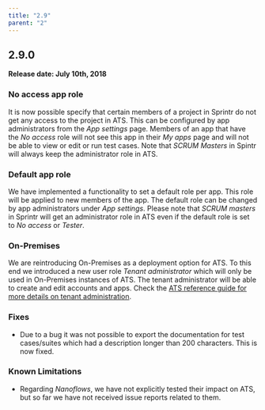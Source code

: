 ```yaml
---
title: "2.9"
parent: "2"
---
```


## 2.9.0

**Release date: July 10th, 2018**

### No access app role

It is now possible specify that certain members of a project in Sprintr do not get any access to the project in ATS. This can be configured by app administrators from the _App settings_ page. Members of an app that have the _No access_ role will not see this app in their _My apps_ page and will not be able to view or edit or run test cases. Note that _SCRUM Masters_ in Spintr will always keep the administrator role in ATS.

### Default app role

We have implemented a functionality to set a default role per app. This role will be applied to new members of the app. The default role can be changed by app administrators under _App settings_. Please note that _SCRUM masters_ in Sprintr will get an administrator role in ATS even if the default role is set to _No access_ or _Tester_.

### On-Premises

We are reintroducing On-Premises as a deployment option for ATS. To this end we introduced a new user role _Tenant administrator_ which will only be used in On-Premises instances of ATS. The tenant administrator will be able to create and edit accounts and apps. Check the [ATS reference guide for more details on tenant administration](./../../ats/refguide/rg-version-2/administration.md).

### Fixes

* Due to a bug it was not possible to export the documentation for test cases/suites which had a description longer than 200 characters. This is now fixed.

### Known Limitations

* Regarding _Nanoflows_, we have not explicitly tested their impact on ATS, but so far we have not received issue reports related to them.
